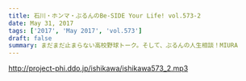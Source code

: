 ```yaml
---
title: 石川・ホンマ・ぶるんのBe-SIDE Your Life! vol.573-2
date: May 31, 2017
tags: ['2017', 'May 2017', 'vol.573']
draft: false
summary: まだまだ止まらない高校野球トーク。そして、ぶるんの人生相談！MIURA
---
```


http://project-phi.ddo.jp/ishikawa/ishikawa573_2.mp3
